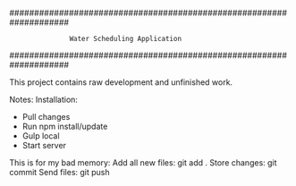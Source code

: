 ####################################################################

                   Water Scheduling Application

####################################################################

This project contains raw development and unfinished work. 

Notes:
Installation:
 - Pull changes
 - Run npm install/update
 - Gulp local
 - Start server

This is for my bad memory:
Add all new files: git add .
Store changes: git commit
Send files: git push
